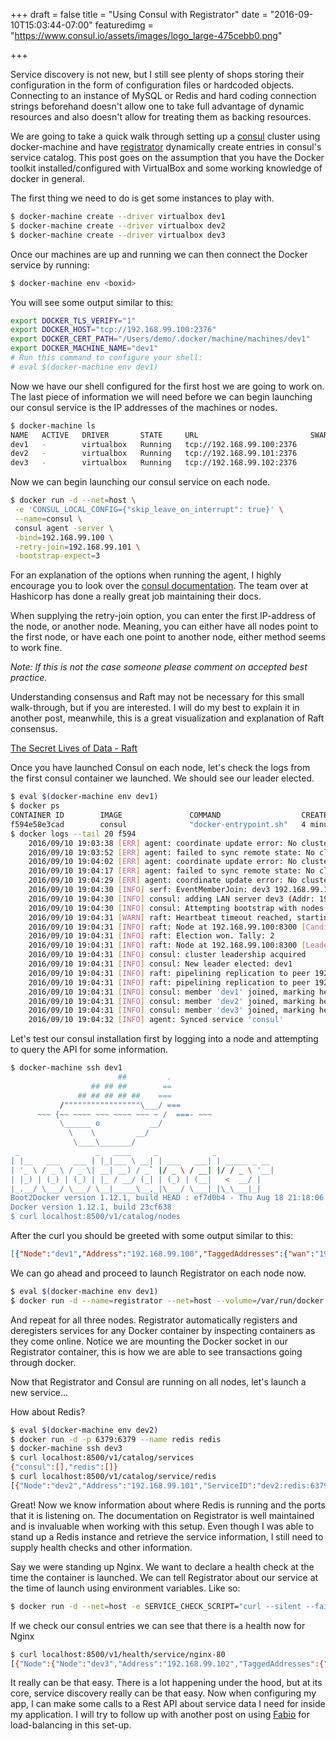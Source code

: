 +++
draft = false
title = "Using Consul with Registrator"
date = "2016-09-10T15:03:44-07:00"
featuredimg = "https://www.consul.io/assets/images/logo_large-475cebb0.png"

+++

Service discovery is not new, but I still see plenty of shops storing their configuration in the form of configuration files or hardcoded objects. Connecting to an instance of MySQL or Redis and hard coding connection strings beforehand doesn't allow one to take full advantage of dynamic resources and also doesn't allow for treating them as backing resources.



We are going to take a quick walk through setting up a [consul](consul.io) cluster using docker-machine and have [registrator](http://gliderlabs.com/registrator/latest/) dynamically create entries in consul's service catalog. This post goes on the assumption that you have the Docker toolkit installed/configured with VirtualBox and some working knowledge of docker in general.



The first thing we need to do is get some instances to play with.

```bash
$ docker-machine create --driver virtualbox dev1
$ docker-machine create --driver virtualbox dev2
$ docker-machine create --driver virtualbox dev3
```

Once our machines are up and running we can then connect the Docker service by running:

```bash
$ docker-machine env <boxid>
```

You will see some output similar to this:

```bash
export DOCKER_TLS_VERIFY="1"
export DOCKER_HOST="tcp://192.168.99.100:2376"
export DOCKER_CERT_PATH="/Users/demo/.docker/machine/machines/dev1"
export DOCKER_MACHINE_NAME="dev1"
# Run this command to configure your shell: 
# eval $(docker-machine env dev1)
```

Now we have our shell configured for the first host we are going to work on. The last piece of information we will need before we can begin launching our consul service is the IP addresses of the machines or nodes.

```bash
$ docker-machine ls
NAME   ACTIVE   DRIVER       STATE     URL                         SWARM   DOCKER    ERRORS
dev1   -        virtualbox   Running   tcp://192.168.99.100:2376           v1.12.1   
dev2   -        virtualbox   Running   tcp://192.168.99.101:2376           v1.12.1   
dev3   -        virtualbox   Running   tcp://192.168.99.102:2376           v1.12.1      
```

Now we can begin launching our consul service on each node.

```bash
$ docker run -d --net=host \
 -e 'CONSUL_LOCAL_CONFIG={"skip_leave_on_interrupt": true}' \
 --name=consul \
 consul agent -server \
 -bind=192.168.99.100 \
 -retry-join=192.168.99.101 \
 -bootstrap-expect=3 
```

For an explanation of the options when running the agent, I highly encourage you to look over the [consul documentation](https://www.consul.io/docs/agent/options.html). The team over at Hashicorp has done a really great job maintaining their docs. 

When supplying the retry-join option, you can enter the first IP-address of the node, or another node. Meaning, you can either have all nodes point to the first node, or have each one point to another node, either method seems to work fine. 

*Note: If this is not the case someone please comment on accepted best practice.*

Understanding consensus and Raft may not be necessary for this small walk-through, but if you are interested. I will do my best to explain it in another post, meanwhile, this is a great visualization and explanation of Raft consensus.

[The Secret Lives of Data - Raft](http://thesecretlivesofdata.com/raft/)

Once you have launched Consul on each node, let's check the logs from the first consul container we launched. We should see our leader elected.

```bash
$ eval $(docker-machine env dev1)
$ docker ps
CONTAINER ID        IMAGE               COMMAND                  CREATED             STATUS              PORTS               NAMES
f594e58e3cad        consul              "docker-entrypoint.sh"   4 minutes ago       Up 4 minutes                            backstabbing_brown
$ docker logs --tail 20 f594
    2016/09/10 19:03:38 [ERR] agent: coordinate update error: No cluster leader
    2016/09/10 19:03:52 [ERR] agent: failed to sync remote state: No cluster leader
    2016/09/10 19:04:02 [ERR] agent: coordinate update error: No cluster leader
    2016/09/10 19:04:17 [ERR] agent: failed to sync remote state: No cluster leader
    2016/09/10 19:04:29 [ERR] agent: coordinate update error: No cluster leader
    2016/09/10 19:04:30 [INFO] serf: EventMemberJoin: dev3 192.168.99.102
    2016/09/10 19:04:30 [INFO] consul: adding LAN server dev3 (Addr: 192.168.99.102:8300) (DC: dc1)
    2016/09/10 19:04:30 [INFO] consul: Attempting bootstrap with nodes: [192.168.99.100:8300 192.168.99.101:8300 192.168.99.102:8300]
    2016/09/10 19:04:31 [WARN] raft: Heartbeat timeout reached, starting election
    2016/09/10 19:04:31 [INFO] raft: Node at 192.168.99.100:8300 [Candidate] entering Candidate state
    2016/09/10 19:04:31 [INFO] raft: Election won. Tally: 2
    2016/09/10 19:04:31 [INFO] raft: Node at 192.168.99.100:8300 [Leader] entering Leader state
    2016/09/10 19:04:31 [INFO] consul: cluster leadership acquired
    2016/09/10 19:04:31 [INFO] consul: New leader elected: dev1
    2016/09/10 19:04:31 [INFO] raft: pipelining replication to peer 192.168.99.102:8300
    2016/09/10 19:04:31 [INFO] raft: pipelining replication to peer 192.168.99.101:8300
    2016/09/10 19:04:31 [INFO] consul: member 'dev1' joined, marking health alive
    2016/09/10 19:04:31 [INFO] consul: member 'dev2' joined, marking health alive
    2016/09/10 19:04:31 [INFO] consul: member 'dev3' joined, marking health alive
    2016/09/10 19:04:32 [INFO] agent: Synced service 'consul'
```



 Let's test our consul installation first by logging into a node and attempting to query the API for some information.



```bash
$ docker-machine ssh dev1
                        ##         .
                  ## ## ##        ==
               ## ## ## ## ##    ===
           /"""""""""""""""""\___/ ===
      ~~~ {~~ ~~~~ ~~~ ~~~~ ~~~ ~ /  ===- ~~~
           \______ o           __/
             \    \         __/
              \____\_______/
 _                 _   ____     _            _
| |__   ___   ___ | |_|___ \ __| | ___   ___| | _____ _ __
| '_ \ / _ \ / _ \| __| __) / _` |/ _ \ / __| |/ / _ \ '__|
| |_) | (_) | (_) | |_ / __/ (_| | (_) | (__|   <  __/ |
|_.__/ \___/ \___/ \__|_____\__,_|\___/ \___|_|\_\___|_|
Boot2Docker version 1.12.1, build HEAD : ef7d0b4 - Thu Aug 18 21:18:06 UTC 2016
Docker version 1.12.1, build 23cf638
$ curl localhost:8500/v1/catalog/nodes
```



After the curl you should be greeted with some output similar to this:



```JSON
[{"Node":"dev1","Address":"192.168.99.100","TaggedAddresses":{"wan":"192.168.99.100"},"CreateIndex":3,"ModifyIndex":6},{"Node":"dev2","Address":"192.168.99.101","TaggedAddresses":{"wan":"192.168.99.101"},"CreateIndex":4,"ModifyIndex":7},{"Node":"dev3","Address":"192.168.99.102","TaggedAddresses":{"wan":"192.168.99.102"},"CreateIndex":5,"ModifyIndex":8}]
```



We can go ahead and proceed to launch Registrator on each node now.

```bash
$ eval $(docker-machine env dev1)
$ docker run -d --name=registrator --net=host --volume=/var/run/docker.sock:/tmp/docker.sock gliderlabs/registrator consul://localhost:8500
```

And repeat for all three nodes. Registrator automatically registers and deregisters services for any Docker container by inspecting containers as they come online. Notice we are mounting the Docker socket in our Registrator container, this is how we are able to see transactions going through docker.



Now that Registrator and Consul are running on all nodes, let's launch a new service...

How about Redis?



```bash
$ eval $(docker-machine env dev2)
$ docker run -d -p 6379:6379 --name redis redis
$ docker-machine ssh dev3
$ curl localhost:8500/v1/catalog/services
{"consul":[],"redis":[]}
$ curl localhost:8500/v1/catalog/service/redis
[{"Node":"dev2","Address":"192.168.99.101","ServiceID":"dev2:redis:6379","ServiceName":"redis","ServiceTags":[],"ServiceAddress":"","ServicePort":6379,"ServiceEnableTagOverride":false,"CreateIndex":93,"ModifyIndex":93}]
```



Great! Now we know information about where Redis is running and the ports that it is listening on. The documentation on Registrator is well maintained and is invaluable when working with this setup. Even though I was able to stand up a Redis instance and retrieve the service information, I still need to supply health checks and other information.



Say we were standing up Nginx. We want to declare a health check at the time the container is launched. We can tell Registrator about our service at the time of launch using environment variables. Like so:



```bash
$ docker run -d --net=host -e SERVICE_CHECK_SCRIPT="curl --silent --fail localhost" -e SERVICE_TAGS="urlprefix-/nginx" -p 8081:80 -p 44300:443 nginx:1.10
```

If we check our consul entries we can see that there is a health now for Nginx

```bash
$ curl localhost:8500/v1/health/service/nginx-80
[{"Node":{"Node":"dev3","Address":"192.168.99.102","TaggedAddresses":{"wan":"192.168.99.102"},"CreateIndex":5,"ModifyIndex":145},"Service":{"ID":"dev3:nginx:80","Service":"nginx-80","Tags":["urlprefix-/nginx"],"Address":"","Port":8081,"EnableTagOverride":false,"CreateIndex":145,"ModifyIndex":145},"Checks":[{"Node":"dev3","CheckID":"serfHealth","Name":"Serf Health Status","Status":"passing","Notes":"","Output":"Agent alive and reachable","ServiceID":"","ServiceName":"","CreateIndex":5,"ModifyIndex":5},{"Node":"dev3","CheckID":"service:dev3:nginx:80","Name":"Service 'nginx-80' check","Status":"critical","Notes":"","Output":"","ServiceID":"dev3:nginx:80","ServiceName":"nginx-80","CreateIndex":145,"ModifyIndex":145}]}]
```



It really can be that easy. There is a lot happening under the hood, but at its core, service discovery really can be that easy. Now when configuring my app, I can make some calls to a Rest API about service data I need for inside my application. I will try to follow up with another post on using [Fabio](https://github.com/eBay/fabio) for load-balancing in this set-up.
